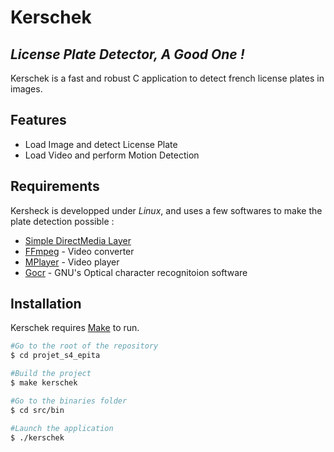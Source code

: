 # Kerschek
## _License Plate Detector, A Good One !_

Kerschek is a fast and robust C application to detect french license plates in images.

## Features

- Load Image and detect License Plate
- Load Video and perform Motion Detection

## Requirements

Kersheck is developped under _Linux_, and  uses a few softwares to make the plate detection possible :

- [Simple DirectMedia Layer]
- [FFmpeg] - Video converter
- [MPlayer] - Video player
- [Gocr] - GNU's Optical character recognitoion software

## Installation
Kerschek requires [Make](https://www.gnu.org/software/make/) to run.
```bash
#Go to the root of the repository
$ cd projet_s4_epita

#Build the project
$ make kerschek

#Go to the binaries folder
$ cd src/bin

#Launch the application
$ ./kerschek
```

[//]:#

   [FFmpeg]: <https://ffmpeg.org/>
   [Mplayer]: <https://mplayerhq.hu/>
   [Gocr]: <http://jocr.sourceforge.net/>
   [Simple DirectMedia Layer]: <https://www.libsdl.org/>